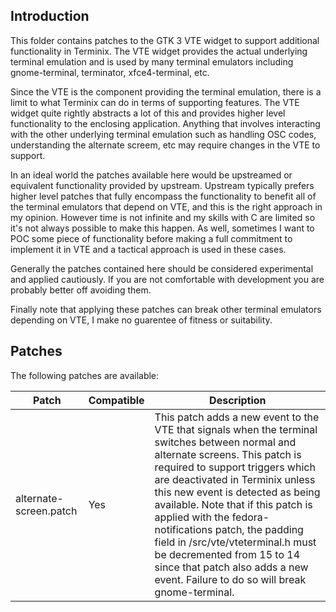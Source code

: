 ## Introduction

This folder contains patches to the GTK 3 VTE widget to support additional functionality in Terminix. The VTE widget provides the actual underlying terminal emulation and is used by many terminal emulators including gnome-terminal, terminator, xfce4-terminal, etc.

Since the VTE is the component providing the terminal emulation, there is a limit to what Terminix can do in terms of supporting features. The VTE widget quite rightly abstracts a lot of this and provides higher level functionality to the enclosing application. Anything that involves interacting with the other underlying terminal emulation such as handling OSC codes, understanding the alternate screem, etc may require changes in the VTE to support.

In an ideal world the patches available here would be upstreamed or equivalent functionality provided by upstream. Upstream typically prefers higher level patches that fully encompass the functionality to benefit all of the terminal emulators that depend on VTE, and this is the right approach in my opinion. However time is not infinite and my skills with C are limited so it's not always possible to make this happen. As well, sometimes I want to POC some piece of functionality before making a full commitment to implement it in VTE and a tactical approach is used in these cases.

Generally the patches contained here should be considered experimental and applied cautiously. If you are not comfortable with development you are probably better off avoiding them. 

Finally note that applying these patches can break other terminal emulators depending on VTE, I make no guarentee of fitness or suitability.

## Patches

The following patches are available:

| Patch | Compatible | Description |
|---|---|---|
| alternate-screen.patch| Yes | This patch adds a new event to the VTE that signals when the terminal switches between normal and alternate screens. This patch is required to support triggers which are deactivated in Terminix unless this new event is detected as being available. Note that if this patch is applied with the fedora-notifications patch, the padding field in /src/vte/vteterminal.h must be decremented from 15 to 14 since that patch also adds a new event. Failure to do so will break gnome-terminal. 
